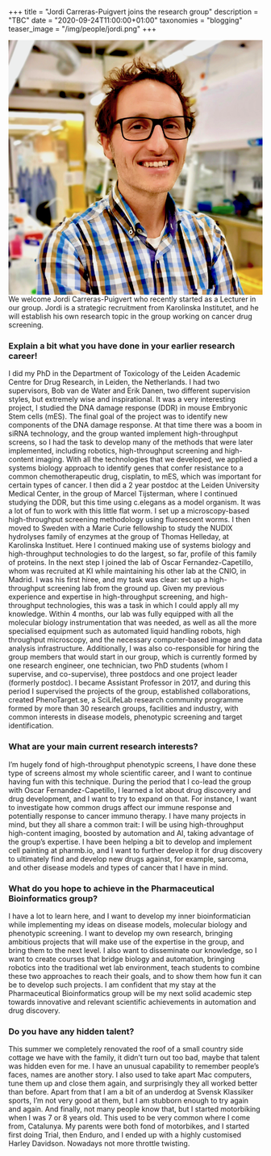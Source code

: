 +++
title = "Jordi Carreras-Puigvert joins the research group"
description = "TBC"
date = "2020-09-24T11:00:00+01:00"
taxonomies = "blogging"
teaser_image = "/img/people/jordi.png"
+++


<img style="float: right; width: 300" src="/img/people/jordi_high.png">

We welcome Jordi Carreras-Puigvert who recently started as a Lecturer in our group. Jordi is a strategic recruitment from Karolinska Institutet, and he will establish his own research topic in the group working on cancer drug screening.



### Explain a bit what you have done in your earlier research career! ###

I did my PhD in the Department of Toxicology of the Leiden Academic Centre for Drug Research, in Leiden, the Netherlands. I had two supervisors, Bob van de Water and Erik Danen, two different supervision styles, but extremely wise and inspirational. It was a very interesting project, I studied the DNA damage response (DDR) in mouse Embryonic Stem cells (mES). The final goal of the project was to identify new components of the DNA damage response. At that time there was a boom in siRNA technology, and the group wanted implement high-throughput screens, so I had the task to develop many of the methods that were later implemented, including robotics, high-throughput screening and high-content imaging. With all the technologies that we developed, we applied a systems biology approach to identify genes that confer resistance to a common chemotherapeutic drug, cisplatin, to mES, which was important for certain types of cancer. I then did a 2 year postdoc at the Leiden University Medical Center, in the group of Marcel Tijsterman, where I continued studying the DDR, but this time using c.elegans as a model organism. It was a lot of fun to work with this little flat worm. I set up a microscopy-based high-throughput screening methodology using fluorescent worms. I then moved to Sweden with a Marie Curie fellowship to study the NUDIX hydrolyses family of enzymes at the group of Thomas Helleday, at Karolinska Instituet. Here I continued making use of systems biology and high-throughput technologies to do the largest, so far, profile of this family of proteins. In the next step I joined the lab of Oscar Fernandez-Capetillo, whom was recruited at KI while maintaining his other lab at the CNIO, in Madrid. I was his first hiree, and my task was clear: set up a high-throughput screening lab from the ground up. Given my previous experience and expertise in high-throughput screening, and high-throughput technologies, this was a task in which I could apply all my knowledge. Within 4 months, our lab was fully equipped with all the molecular biology instrumentation that was needed, as well as all the more specialised equipment such as automated liquid handling robots, high throughput microscopy, and the necessary computer-based image and data analysis infrastructure. Additionally, I was also co-responsible for hiring the group members that would start in our group, which is currently formed by one research engineer, one technician, two PhD students (whom I supervise, and co-supervise), three postdocs and one project leader (formerly postdoc). I became Assistant Professor in 2017, and during this period I supervised the projects of the group, established collaborations, created PhenoTarget.se, a SciLifeLab research community programme formed by more than 30 research groups, facilities and industry, with common interests in disease models, phenotypic screening and target identification.   


### What are your main current research interests? ###

I’m hugely fond of high-throughput phenotypic screens, I have done these type of screens almost my whole scientific career, and I want to continue having fun with this technique. During the period that I co-lead the group with Oscar Fernandez-Capetillo, I learned a lot about drug discovery and drug development, and I want to try to expand on that. For instance, I want to investigate how common drugs affect our immune response and potentially response to cancer immuno therapy. I have many projects in mind, but they all share a common trait: I will be using high-throughput high-content imaging, boosted by automation and AI, taking advantage of the group’s expertise. I have been helping a bit to develop and implement cell painting at pharmb.io, and I want to further develop it for drug discovery to ultimately find and develop new drugs against, for example, sarcoma, and other disease models and types of cancer that I have in mind. 

### What do you hope to achieve in the Pharmaceutical Bioinformatics group? ###

I have a lot to learn here, and I want to develop my inner bioinformatician while implementing my ideas on disease models, molecular biology and phenotypic screening. I want to develop my own research, bringing ambitious projects that will make use of the expertise in the group, and bring them to the next level. I also want to disseminate our knowledge, so I want to create courses that bridge biology and automation, bringing robotics into the traditional wet lab environment, teach students to combine these two approaches to reach their goals, and to show them how fun it can be to develop such projects. I am confident that my stay at the Pharmaceutical Bioinformatics group will be my next solid academic step towards innovative and relevant scientific achievements in automation and drug discovery. 

### Do you have any hidden talent? ###

This summer we completely renovated the roof of a small country side cottage we have with the family, it didn’t turn out too bad, maybe that talent was hidden even for me. I have an unusual capability to remember people’s faces, names are another story. I also used to take apart Mac computers, tune them up and close them again, and surprisingly they all worked better than before. Apart from that I am a bit of an underdog at Svensk Klassiker sports, I’m not very good at them, but I am stubborn enough to try again and again. And finally, not many people know that, but I started motorbiking when I was 7 or 8 years old. This used to be very common where I come from, Catalunya. My parents were both fond of motorbikes, and I started first doing Trial, then Enduro, and I ended up with a highly customised Harley Davidson. Nowadays not more throttle twisting. 

